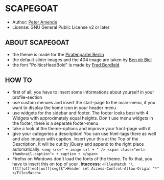 # SCAPEGOAT

* Author: [Peter Amende](http://peteramende.de/)
* License: GNU General Public License v2 or later

## ABOUT SCAPEGOAT

* the theme is made for the [Piratenpartei Berlin](http://berlin.piratenpartei.de/)
* the default slider images and the 404 image are taken by [Ben de Biel](http://www.bendebiel.com/)
* the font "PoliticsHeadBold" is made by [Fred Bordfeld](http://kaklotter.de/)

## HOW TO

* first of all, you have to insert some informations about yourself in your profile-section
* use custom menues and insert the start-page to the main-menu, if you want to display the home icon in your header menu
* use widgets for the sidebar and footer. The footer looks best with 4 Widgets with approximately equal heights. Don't use menu widgets in the footer, there is a separate footer-menu
* take a look at the theme-options and improve your front-page with it
* give your categories a description! You can use html-tags there as well and also images with caption. Insert your this at the Top of the Description. It will be cut by jQuery and append to the right place automatically:
```<img src=" + image url + " /> <span class="meta-thumbnail-caption"> + caption + </span>```
* Firefox on Windows don't load the fonts of the theme. To fix that, you have to insert this on top of your **.htaccess**:
```<FilesMatch "\.(ttf|otf|eot|woff|svg)$">Header set Access-Control-Allow-Origin "*"</FilesMatch>```